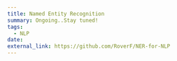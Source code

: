 ```yaml
---
title: Named Entity Recognition
summary: Ongoing..Stay tuned!
tags:
  - NLP
date: 
external_link: https://github.com/RoverF/NER-for-NLP
---
```

